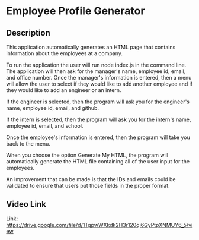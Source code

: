 # Employee Profile Generator

## Description

This application automatically generates an HTML page that contains information about the employees at a company.

To run the application the user will run node index.js in the command line. The application will then ask for the manager's name, employee id, email, and office number. Once the manager's information is entered, then a menu will allow the user to select if they would like to add another employee and if they would like to add an engineer or an intern.

If the engineer is selected, then the program will ask you for the engineer's name, employee id, email, and github.

If the intern is selected, then the program will ask you for the intern's name, employee id, email, and school.

Once the employee's information is entered, then the program will take you back to the menu.

When you choose the option Generate My HTML, the program will automatically generate the HTML file containing all of the user input for the employees.

An improvement that can be made is that the IDs and emails could be validated to ensure that users put those fields in the proper format.

## Video Link

Link: https://drive.google.com/file/d/1TgpwWXkdk2H3r120qi6GyPtpXNMUY6_5/view
